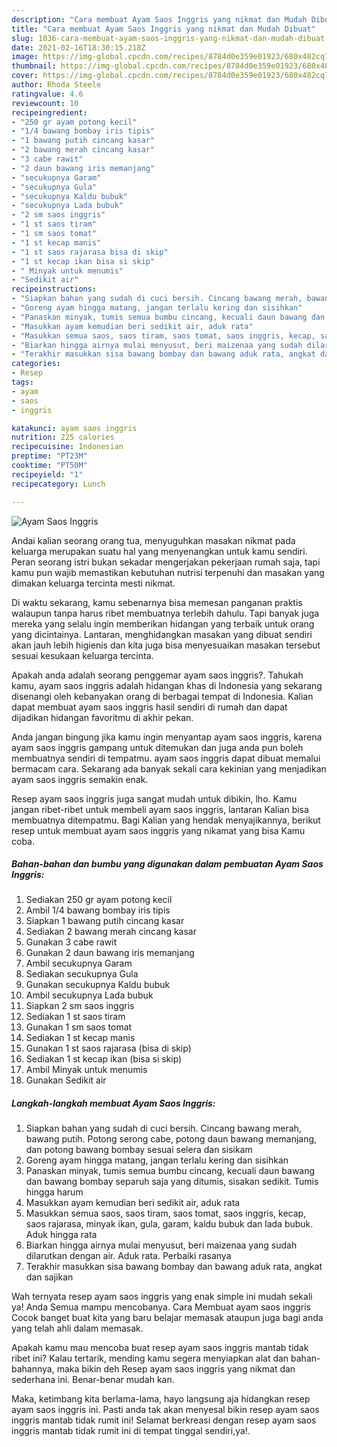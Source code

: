 ```yaml
---
description: "Cara membuat Ayam Saos Inggris yang nikmat dan Mudah Dibuat"
title: "Cara membuat Ayam Saos Inggris yang nikmat dan Mudah Dibuat"
slug: 1036-cara-membuat-ayam-saos-inggris-yang-nikmat-dan-mudah-dibuat
date: 2021-02-16T18:30:15.218Z
image: https://img-global.cpcdn.com/recipes/8784d0e359e01923/680x482cq70/ayam-saos-inggris-foto-resep-utama.jpg
thumbnail: https://img-global.cpcdn.com/recipes/8784d0e359e01923/680x482cq70/ayam-saos-inggris-foto-resep-utama.jpg
cover: https://img-global.cpcdn.com/recipes/8784d0e359e01923/680x482cq70/ayam-saos-inggris-foto-resep-utama.jpg
author: Rhoda Steele
ratingvalue: 4.6
reviewcount: 10
recipeingredient:
- "250 gr ayam potong kecil"
- "1/4 bawang bombay iris tipis"
- "1 bawang putih cincang kasar"
- "2 bawang merah cincang kasar"
- "3 cabe rawit"
- "2 daun bawang iris memanjang"
- "secukupnya Garam"
- "secukupnya Gula"
- "secukupnya Kaldu bubuk"
- "secukupnya Lada bubuk"
- "2 sm saos inggris"
- "1 st saos tiram"
- "1 sm saos tomat"
- "1 st kecap manis"
- "1 st saos rajarasa bisa di skip"
- "1 st kecap ikan bisa si skip"
- " Minyak untuk menumis"
- "Sedikit air"
recipeinstructions:
- "Siapkan bahan yang sudah di cuci bersih. Cincang bawang merah, bawang putih. Potong serong cabe, potong daun bawang memanjang, dan potong bawang bombay sesuai selera dan sisikam"
- "Goreng ayam hingga matang, jangan terlalu kering dan sisihkan"
- "Panaskan minyak, tumis semua bumbu cincang, kecuali daun bawang dan bawang bombay separuh saja yang ditumis, sisakan sedikit. Tumis hingga harum"
- "Masukkan ayam kemudian beri sedikit air, aduk rata"
- "Masukkan semua saos, saos tiram, saos tomat, saos inggris, kecap, saos rajarasa, minyak ikan, gula, garam, kaldu bubuk dan lada bubuk. Aduk hingga rata"
- "Biarkan hingga airnya mulai menyusut, beri maizenaa yang sudah dilarutkan dengan air. Aduk rata. Perbaiki rasanya"
- "Terakhir masukkan sisa bawang bombay dan bawang aduk rata, angkat dan sajikan"
categories:
- Resep
tags:
- ayam
- saos
- inggris

katakunci: ayam saos inggris 
nutrition: 225 calories
recipecuisine: Indonesian
preptime: "PT23M"
cooktime: "PT50M"
recipeyield: "1"
recipecategory: Lunch

---
```



![Ayam Saos Inggris](https://img-global.cpcdn.com/recipes/8784d0e359e01923/680x482cq70/ayam-saos-inggris-foto-resep-utama.jpg)

Andai kalian seorang orang tua, menyuguhkan masakan nikmat pada keluarga merupakan suatu hal yang menyenangkan untuk kamu sendiri. Peran seorang istri bukan sekadar mengerjakan pekerjaan rumah saja, tapi kamu pun wajib memastikan kebutuhan nutrisi terpenuhi dan masakan yang dimakan keluarga tercinta mesti nikmat.

Di waktu  sekarang, kamu sebenarnya bisa memesan panganan praktis walaupun tanpa harus ribet membuatnya terlebih dahulu. Tapi banyak juga mereka yang selalu ingin memberikan hidangan yang terbaik untuk orang yang dicintainya. Lantaran, menghidangkan masakan yang dibuat sendiri akan jauh lebih higienis dan kita juga bisa menyesuaikan masakan tersebut sesuai kesukaan keluarga tercinta. 



Apakah anda adalah seorang penggemar ayam saos inggris?. Tahukah kamu, ayam saos inggris adalah hidangan khas di Indonesia yang sekarang disenangi oleh kebanyakan orang di berbagai tempat di Indonesia. Kalian dapat membuat ayam saos inggris hasil sendiri di rumah dan dapat dijadikan hidangan favoritmu di akhir pekan.

Anda jangan bingung jika kamu ingin menyantap ayam saos inggris, karena ayam saos inggris gampang untuk ditemukan dan juga anda pun boleh membuatnya sendiri di tempatmu. ayam saos inggris dapat dibuat memalui bermacam cara. Sekarang ada banyak sekali cara kekinian yang menjadikan ayam saos inggris semakin enak.

Resep ayam saos inggris juga sangat mudah untuk dibikin, lho. Kamu jangan ribet-ribet untuk membeli ayam saos inggris, lantaran Kalian bisa membuatnya ditempatmu. Bagi Kalian yang hendak menyajikannya, berikut resep untuk membuat ayam saos inggris yang nikamat yang bisa Kamu coba.

<!--inarticleads1-->

##### Bahan-bahan dan bumbu yang digunakan dalam pembuatan Ayam Saos Inggris:

1. Sediakan 250 gr ayam potong kecil
1. Ambil 1/4 bawang bombay iris tipis
1. Siapkan 1 bawang putih cincang kasar
1. Sediakan 2 bawang merah cincang kasar
1. Gunakan 3 cabe rawit
1. Gunakan 2 daun bawang iris memanjang
1. Ambil secukupnya Garam
1. Sediakan secukupnya Gula
1. Gunakan secukupnya Kaldu bubuk
1. Ambil secukupnya Lada bubuk
1. Siapkan 2 sm saos inggris
1. Sediakan 1 st saos tiram
1. Gunakan 1 sm saos tomat
1. Sediakan 1 st kecap manis
1. Gunakan 1 st saos rajarasa (bisa di skip)
1. Sediakan 1 st kecap ikan (bisa si skip)
1. Ambil  Minyak untuk menumis
1. Gunakan Sedikit air




<!--inarticleads2-->

##### Langkah-langkah membuat Ayam Saos Inggris:

1. Siapkan bahan yang sudah di cuci bersih. Cincang bawang merah, bawang putih. Potong serong cabe, potong daun bawang memanjang, dan potong bawang bombay sesuai selera dan sisikam
1. Goreng ayam hingga matang, jangan terlalu kering dan sisihkan
1. Panaskan minyak, tumis semua bumbu cincang, kecuali daun bawang dan bawang bombay separuh saja yang ditumis, sisakan sedikit. Tumis hingga harum
1. Masukkan ayam kemudian beri sedikit air, aduk rata
1. Masukkan semua saos, saos tiram, saos tomat, saos inggris, kecap, saos rajarasa, minyak ikan, gula, garam, kaldu bubuk dan lada bubuk. Aduk hingga rata
1. Biarkan hingga airnya mulai menyusut, beri maizenaa yang sudah dilarutkan dengan air. Aduk rata. Perbaiki rasanya
1. Terakhir masukkan sisa bawang bombay dan bawang aduk rata, angkat dan sajikan




Wah ternyata resep ayam saos inggris yang enak simple ini mudah sekali ya! Anda Semua mampu mencobanya. Cara Membuat ayam saos inggris Cocok banget buat kita yang baru belajar memasak ataupun juga bagi anda yang telah ahli dalam memasak.

Apakah kamu mau mencoba buat resep ayam saos inggris mantab tidak ribet ini? Kalau tertarik, mending kamu segera menyiapkan alat dan bahan-bahannya, maka bikin deh Resep ayam saos inggris yang nikmat dan sederhana ini. Benar-benar mudah kan. 

Maka, ketimbang kita berlama-lama, hayo langsung aja hidangkan resep ayam saos inggris ini. Pasti anda tak akan menyesal bikin resep ayam saos inggris mantab tidak rumit ini! Selamat berkreasi dengan resep ayam saos inggris mantab tidak rumit ini di tempat tinggal sendiri,ya!.

